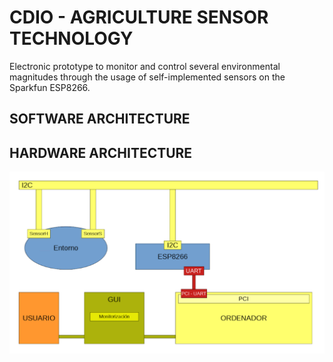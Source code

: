 # CDIO - AGRICULTURE SENSOR TECHNOLOGY

Electronic prototype to monitor and control several environmental magnitudes through the usage of self-implemented sensors on the Sparkfun ESP8266.

## SOFTWARE ARCHITECTURE


## HARDWARE ARCHITECTURE

<img src="/Sprint1/img/hardwareArchitecture.png">


